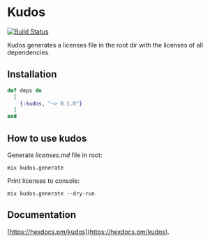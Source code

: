 # Kudos

[![Build Status](https://travis-ci.org/semlabs/kudos.svg?branch=master)](https://travis-ci.org/semlabs/kudos)

Kudos generates a licenses file in the root dir with the licenses of all dependencies.

## Installation

```elixir
def deps do
  [
    {:kudos, "~> 0.1.0"}
  ]
end
```

## How to use kudos

Generate _licenses.md_ file in root:

`mix kudos.generate`

Print licenses to console:

`mix kudos.generate --dry-run`

## Documentation

[https://hexdocs.pm/kudos](https://hexdocs.pm/kudos).
